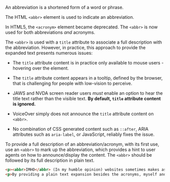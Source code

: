 An abbreviation is a shortened form of a word or phrase.

The HTML `<abbr>` element is used to indicate an abbreviation.

In HTML5, the `<acronym>` element became deprecated. The `<abbr>` is now used for both abbreviations _and_ acronyms.

The `<abbr>` is used with a `title` attribute to associate a full description with the abbreviation. However, in practice, this approach to provide the expanded text presents numerous issues:

* The `title` attribute content is in practice only available to mouse users - hovering over the element. 

* The `title` attribute content appears in a tooltip, defined by the browser, that is challenging for people with low-vision to perceive.

* JAWS and NVDA screen reader users _must_ enable an option to hear the title text rather than the visible text. __By default, `title` attribute content is ignored.__

* VoiceOver simply does not announce the `title` attribute content on `<abbr>`.

* No combination of CSS generated content such as `::after`, ARIA attributes such as `aria-label`, or JavaScript, reliably fixes the issue.

To provide a full description of an abbreviation/acronym, with its first use, use an `<abbr>` to mark up the abbreviation, which provides a hint to user agents on how to announce/display the content. The `<abbr>` should be followed by its full description in plain text.

```html
<p><abbr>IMHO</abbr> (In my humble opinion) websites sometimes makes assumptions about how much their visitors know about a given topic or industry.</p>
<p>By providing a plain text expansion besides the acronyms, myself and probably others, are less confused by the jargon. Thus improving usability and <abbr>a11y</abbr> (accessibility).

```
